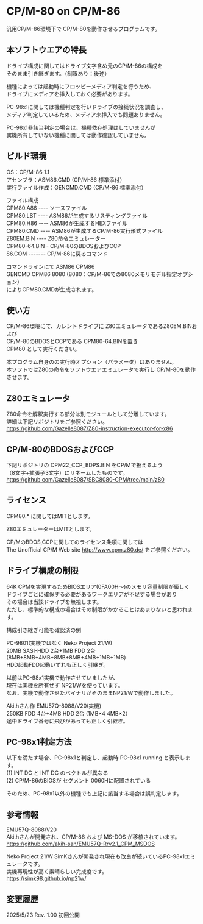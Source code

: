 # CP/M-80 on CP/M-86

汎用CP/M-86環境下で CP/M-80を動作させるプログラムです。  

## 本ソフトウエアの特長

ドライブ構成に関してはドライブ文字含め元のCP/M-86の構成を  
そのまま引き継ぎます。（制限あり：後述）  

機種によっては起動時にフロッピーメディア判定を行うため、  
ドライブにメディアを挿入しておく必要があります。  

PC-98x1に関しては機種判定を行いドライブの接続状況を調査し、  
メディア判定しているため、メディア未挿入でも問題ありません。  

PC-98x1非該当判定の場合は、機種依存処理はしていませんが  
実機所有していない機種に関しては動作確認していません。  

## ビルド環境

OS：CP/M-86 1.1  
アセンブラ：ASM86.CMD (CP/M-86 標準添付）  
実行ファイル作成：GENCMD.CMD (CP/M-86 標準添付）

ファイル構成  
CPM80.A86 ---- ソースファイル  
CPM80.LST ---- ASM86が生成するリスティングファイル  
CPM80.H86 ---- ASM86が生成するHEXファイル  
CPM80.CMD ---- ASM86が生成するCP/M-86実行形式ファイル  
Z80EM.BIN ---- Z80命令エミュレーター  
CPM80-64.BIN - CP/M-80のBDOSおよびCCP  
86.COM ------- CP/M-86に戻るコマンド  

コマンドラインにて
ASM86  CPM86  
GENCMD CPM86 8080    (8080：CP/M-86での8080メモリモデル指定オプション）  
によりCPM80.CMDが生成されます。  

## 使い方

CP/M-86環境にて、カレントドライブに Z80エミュレータであるZ80EM.BINおよび  
CP/M-80のBDOSとCCPである CPM80-64.BINを置き  
CPM80 として実行ください。  

本プログラム自身のの実行時オプション（パラメータ）はありません。  
本ソフトではZ80の命令をソフトウエアエミュレータで実行し CP/M-80を動作させます。  

## Z80エミュレータ

Z80命令を解釈実行する部分は別モジュールとして分離しています。  
詳細は下記リポジトリをご参照ください。  
https://github.com/Gazelle8087/Z80-instruction-executor-for-x86

## CP/M-80のBDOSおよびCCP

下記リポジトリの CPM22_CCP_BDPS.BIN をCP/Mで扱えるよう  
（8文字+拡張子3文字）にリネームしたものです。  
https://github.com/Gazelle8087/SBC8080-CPM/tree/main/z80

## ライセンス

CPM80.* に関してはMITとします。  

Z80エミュレーターはMITとします。  

CP/MのBDOS,CCPに関してのライセンス条項に関しては  
The Unofficial CP/M Web site http://www.cpm.z80.de/ をご参照ください。

## ドライブ構成の制限

64K CPMを実現するためBIOSエリア(0FA00H～)のメモリ容量制限が厳しく  
ドライブごとに確保する必要があるワークエリアが不足する場合があり  
その場合は当該ドライブを無視します。  
ただし、標準的な構成の場合はその制限がかかることはあまりないと思われます。

構成引き継ぎ可能を確認済の例  

PC-9801(実機ではなく Neko Project 21/W)  
20MB SASI-HDD 2台+1MB FDD 2台(8MB+8MB+4MB+8MB+8MB+4MB+1MB+1MB)  
HDD起動FDD起動いずれも正しく引継ぎ。  

以前はPC-98x1実機で動作させていましたが、  
現在は実機を所有ぜず NP21/Wを使っています。  
なお、実機で動作させたバイナリがそのままNP21/Wで動作しました。  

Aki.hさん作 EMU57Q-8088/V20(実機)  
250KB FDD 4台+4MB HDD 2台 (1MB×4 4MB×2）  
途中ドライブ番号に飛びがあっても正しく引継ぎ。  

## PC-98x1判定方法

以下を満たす場合、PC-98x1と判定し、起動時 PC-98x1 running と表示します。  
(1) INT DC と INT DC のベクトルが異なる  
(2) CP/M-86のBIOSが セグメント 0060Hに配置されている  

そのため、PC-98x1以外の機種でも上記に該当する場合は誤判定します。

## 参考情報

EMU57Q-8088/V20  
Aki.hさんが開発され、CP/M-86 および MS-DOS が移植されています。  
https://github.com/akih-san/EMU57Q-Rrv2.1_CPM_MSDOS

Neko Project 21/W
SimKさんが開発され現在も改良が続いているPC-98x1エミュレータです。  
実機再現性が高く素晴らしい完成度です。  
https://simk98.github.io/np21w/

## 変更履歴
2025/5/23 Rev. 1.00	初回公開


